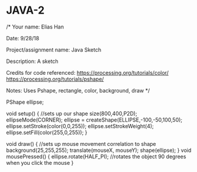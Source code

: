 # JAVA-2
/*
Your name: Elias Han

Date: 9/28/18

Project/assignment name: Java Sketch

Description: A sketch

Credits for code referenced:
https://processing.org/tutorials/color/
https://processing.org/tutorials/pshape/


Notes: Uses Pshape, rectangle, color, background, draw
*/

PShape ellipse;

void setup() {  //sets up our shape
  size(800,400,P2D);
  ellipseMode(CORNER);
 ellipse = createShape(ELLIPSE,-100,-50,100,50);
  ellipse.setStroke(color(0,0,255));
 ellipse.setStrokeWeight(4);
  ellipse.setFill(color(255,0,255));
}

void draw() {  //sets up mouse movement correlation to shape
  background(25,255,255);
  translate(mouseX, mouseY);
  shape(ellipse);
}
void mousePressed() {
  ellipse.rotate(HALF_PI);  //rotates the object 90 degrees when you click the mouse
}
